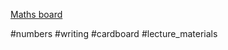 [Maths board](https://www.facebook.com/reel/237833398988138)

#numbers #writing #cardboard #lecture_materials 

